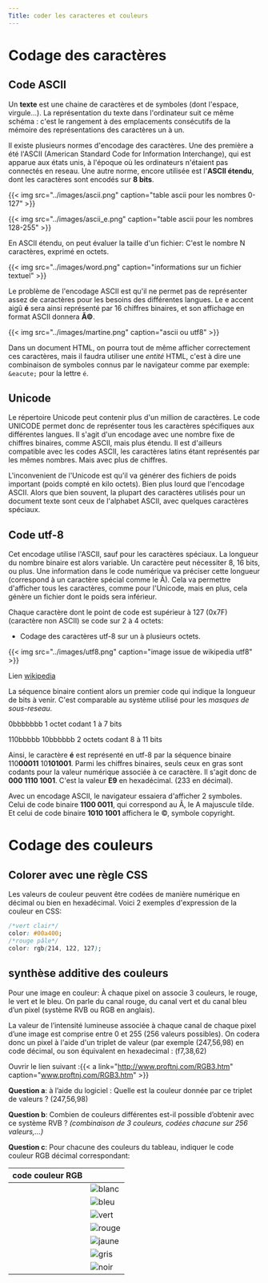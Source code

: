 ```yaml
---
Title: coder les caracteres et couleurs
---
```


# Codage des caractères
## Code ASCII
Un **texte** est une chaine de caractères et de symboles (dont l'espace, virgule...). La représentation du texte dans l'ordinateur suit ce même schéma : c'est le rangement à des emplacements consécutifs de la mémoire des représentations des caractères un à un.

Il existe plusieurs normes d'encodage des caractères. Une des première a été l'ASCII (American Standard Code for Information Interchange), qui est apparue aux états unis, à l'époque où les ordinateurs n'étaient pas connectés en reseau. Une autre norme, encore utilisée est l'**ASCII étendu**, dont les caractères sont encodés sur **8 bits**.

{{< img src="../images/ascii.png" caption="table ascii pour les nombres 0-127" >}}

{{< img src="../images/ascii_e.png" caption="table ascii pour les nombres 128-255" >}}

En ASCII étendu, on peut évaluer la taille d'un fichier: C'est le nombre N caractères, exprimé en octets.

{{< img src="../images/word.png" caption="informations sur un fichier textuel" >}}

Le problème de l'encodage ASCII est qu'il ne permet pas de représenter assez de caractères pour les besoins des différentes langues. Le e accent aigû **é** sera ainsi représenté par 16 chiffres binaires, et son affichage en format ASCII donnera **Ã©**. 

{{< img src="../images/martine.png" caption="ascii ou utf8" >}}

Dans un document HTML, on pourra tout de même afficher correctement ces caractères, mais il faudra utiliser une *entité* HTML, c'est à dire une combinaison de symboles connus par le navigateur comme par exemple: `&eacute;` pour la lettre `é`.

## Unicode
Le répertoire Unicode peut contenir plus d'un million de caractères. 
Le code UNICODE permet donc de représenter tous les caractères spécifiques aux différentes langues. Il s'agit d'un encodage avec une nombre fixe de chiffres binaires, comme ASCII, mais plus étendu. Il est d'ailleurs compatible avec les codes ASCII, les caractères latins étant représentés par les mêmes nombres. Mais avec plus de chiffres.

L'inconvenient de l'Unicode est qu'il va générer des fichiers de poids important (poids compté en kilo octets). Bien plus lourd que l'encodage ASCII. Alors que bien souvent, la plupart des caractères utilisés pour un document texte sont ceux de l'alphabet ASCII, avec quelques caractères spéciaux.

## Code utf-8
Cet encodage utilise l'ASCII, sauf pour les caractères spéciaux. La longueur du nombre binaire est alors variable. Un caractère peut nécessiter 8, 16 bits, ou plus. Une information dans le code numérique va préciser cette longueur (correspond à un caractère spécial comme le Ã). Cela va permettre d'afficher tous les caractères, comme pour l'Unicode, mais en plus, cela génère un fichier dont le poids sera inférieur.

Chaque caractère dont le point de code est supérieur à 127 (0x7F) (caractère non ASCII) se code sur 2 à 4 octets:

* Codage des caractères utf-8 sur un à plusieurs octets. 

{{< img src="../images/utf8.png" caption="image issue de wikipedia utf8" >}}

Lien [wikipedia](https://fr.wikipedia.org/wiki/UTF-8)

La séquence binaire contient alors un premier code qui indique la longueur de bits à venir. C'est comparable au système utilisé pour les *masques de sous-reseau*.

0bbbbbbb                                  1 octet codant 1 à 7 bits

110bbbbb 10bbbbbb                         2 octets codant 8 à 11 bits

Ainsi, le caractère **é** est représenté en utf-8 par la séquence binaire 110**00011** 10**101001**. Parmi les chiffres binaires, seuls ceux en gras sont codants pour la valeur numérique associée à ce caractère. Il s'agit donc de **000 1110 1001**. C'est la valeur **E9** en hexadécimal. (233 en décimal). 

Avec un encodage ASCII, le navigateur essaiera d'afficher 2 symboles. Celui de code binaire **1100 0011**, qui correspond au Ã, le A majuscule tilde. Et celui de code binaire **1010 1001** affichera le ©, symbole copyright.


# Codage des couleurs
## Colorer avec une règle CSS
Les valeurs de couleur peuvent être codées de manière numérique en décimal ou bien en hexadécimal. Voici 2 exemples d'expression de la couleur en CSS:

```css
/*vert clair*/
color: #00a400;
/*rouge pâle*/
color: rgb(214, 122, 127);
```

## synthèse additive des couleurs
Pour une image en couleur: À chaque pixel on associe 3 couleurs, le rouge, le vert et le bleu. On parle du canal rouge, du canal vert et du canal bleu d’un pixel (système RVB ou RGB en anglais).

La valeur de l’intensité lumineuse associée à chaque canal de chaque pixel d’une image est comprise entre 0 et 255 (256 valeurs possibles). On codera donc un pixel à l'aide d'un triplet de valeur (par exemple (247,56,98) en code décimal, ou son équivalent en hexadecimal : (f7,38,62)

Ouvrir le lien suivant :{{< a link="http://www.proftnj.com/RGB3.htm" caption="www.proftnj.com/RGB3.htm" >}}

**Question a**: à l’aide du logiciel : 
Quelle est la couleur donnée par ce triplet de valeurs ? (247,56,98)
  
**Question b**: Combien de couleurs différentes est-il possible d’obtenir avec ce système RVB ? *(combinaison de 3 couleurs, codées chacune sur 256 valeurs,...)*

**Question c**: Pour chacune des couleurs du tableau, indiquer le code couleur RGB décimal correspondant:

| code couleur RGB | |
|--- |--- |
|   | ![blanc](../images/coul_b.png) |
|   | ![bleu](../images/coul_bleu.png)|
|   | ![vert](../images/coul_v.png)|
|   | ![rouge](../images/coul_r.png) |
|   | ![jaune](../images/coul_j.png) |
|   | ![gris](../images/coul_g.png) |
|   | ![noir](../images/coul_n.png) |

